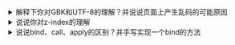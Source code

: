 <details>
<summary>解释下你对GBK和UTF-8的理解？并说说页面上产生乱码的可能原因</summary>

**gbk和utf8的理解**
我们这里将以最简单最容易理解的方式来描述GBK和UTF8的区别，以及它们分别是什么。

GBK编码：是指中国的中文字符，其它它包含了简体中文与繁体中文字符，另外还有一种字符“gb2312”，这种字符仅能存储简体中文字符。

UTF-8编码：它是一种全国家通过的一种编码，如果你的网站涉及到多个国家的语言，那么建议你选择UTF-8编码。

**GBK和UTF8有什么区别？**
UTF8编码格式很强大，支持所有国家的语言，正是因为它的强大，才会导致它占用的空间大小要比GBK大，对于网站打开速度而言，也是有一定影响的。

GBK编码格式，它的功能少，仅限于中文字符，当然它所占用的空间大小会随着它的功能而减少，打开网页的速度比较快。

[html乱码原因与网页乱码解决方法](http://www.akhtm.com/manual/charset-error.htm)
[网页乱码的产生原因与解决](http://www.akhtm.com/manual/charset-error.htm)

</details>





<details>
<summary>说说你对z-index的理解</summary>

**z-index理解**
当网页上出现多个由绝对定位（`position:absolute`）或固定定位（`position:fixed`）所产生的浮动层时，必然就会产生一个问题，就是当这些层的位置产生重合时，谁在谁的上面呢？或者说谁看得见、谁看不见呢？这时候就可以通过设置z-index的值来解决，这个值较大的就在上面，较小的在下面。

z-index的意思就是在z轴的顺序，如果说网页是由x轴和y轴所决定的一个平面，那么z轴就是垂直于屏幕的一条虚拟坐标轴，浮动层就在这个坐标轴上，那么它们的顺序号就决定了谁上谁下了。

</details>





<details>
<summary>说说bind、call、apply的区别？并手写实现一个bind的方法</summary>

call和apply都是为了解决改变this的指向。作用都是相同的，只是传参的方式不同。

除了第一个参数外，call可以接收一个参数列表，apply只接受一个参数数组。 bind绑定完之后返回一个新的函数，不执行。

```javascript
Function.prototype.myCall = function (context = window) {
  context.fn = this;

  var args = [...arguments].slice(1);

  var result = context.fn(...args);
  // 执行完后干掉
  delete context.fn;
  return result;
}
```
```javascript
Function.prototype.myApply = function (context = window) {
  context.fn = this;

  var result
  // 判断 arguments[1] 是不是 undefined
  if (arguments[1]) {
    result = context.fn(...arguments[1])
  } else {
    result = context.fn()
  }

  delete context.fn
  return result;
}
```
```javascript
Function.prototype.myBind = function (context) {
  if (typeof this !== 'function') {
    throw new TypeError('Error')
  }
  var _this = this
  var args = [...arguments].slice(1)
  // 返回一个函数
  return function F() {
    // 因为返回了一个函数，我们可以 new F()，所以需要判断
    if (this instanceof F) {
      return new _this(...args, ...arguments)
    }
    return _this.apply(context, args.concat(...arguments))
  }
}
```

</details>
